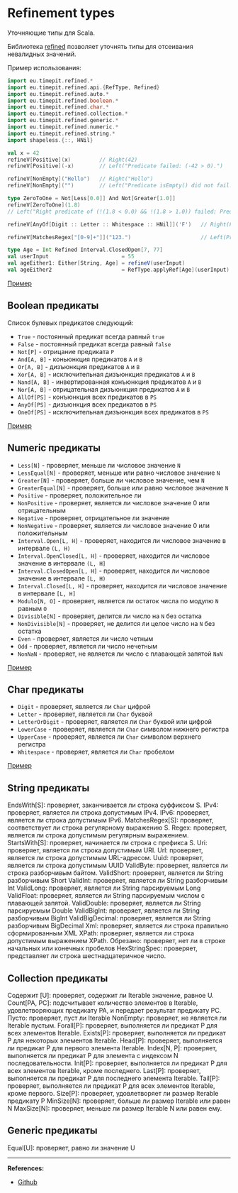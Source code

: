 # Refinement types

Уточняющие типы для Scala.

Библиотека [refined][refined lib] позволяет уточнять типы для отсеивания невалидных значений.

Пример использования:

```scala
import eu.timepit.refined.*
import eu.timepit.refined.api.{RefType, Refined}
import eu.timepit.refined.auto.*
import eu.timepit.refined.boolean.*
import eu.timepit.refined.char.*
import eu.timepit.refined.collection.*
import eu.timepit.refined.generic.*
import eu.timepit.refined.numeric.*
import eu.timepit.refined.string.*
import shapeless.{::, HNil}

val x = 42
refineV[Positive](x)         // Right(42)
refineV[Positive](-x)        // Left("Predicate failed: (-42 > 0).")

refineV[NonEmpty]("Hello")   // Right("Hello")
refineV[NonEmpty]("")        // Left("Predicate isEmpty() did not fail.")

type ZeroToOne = Not[Less[0.0]] And Not[Greater[1.0]]
refineV[ZeroToOne](1.8)      
// Left("Right predicate of (!(1.8 < 0.0) && !(1.8 > 1.0)) failed: Predicate (1.8 > 1.0) did not fail.")

refineV[AnyOf[Digit :: Letter :: Whitespace :: HNil]]('F')   // Right(F)

refineV[MatchesRegex["[0-9]+"]]("123.")                      // Left(Predicate failed: "123.".matches("[0-9]+").)

type Age = Int Refined Interval.ClosedOpen[7, 77]
val userInput                       = 55
val ageEither1: Either[String, Age] = refineV(userInput)                // Right(55)
val ageEither2                      = RefType.applyRef[Age](userInput)  // Right(55)
```

[Пример](https://gitflic.ru/project/artemkorsakov/scalabook/blob?file=examples%2Fsrc%2Fmain%2Fscala%2Flibs%2Frefined%2FExamples.sc&plain=1)


## Boolean предикаты

Список булевых предикатов следующий:

- `True` - постоянный предикат всегда равный `true`
- `False` - постоянный предикат всегда равный `false`
- `Not[P]` - отрицание предиката `P`
- `And[A, B]` - коньюнкция предикатов `A` и `B`
- `Or[A, B]` - дизъюнкция предикатов `A` и `B`
- `Xor[A, B]` - исключительная дизъюнкция предикатов `A` и `B`
- `Nand[A, B]` - инвертированная конъюнкция предикатов `A` и `B`
- `Nor[A, B]` - отрицательная дизъюнкция предикатов `A` и `B`
- `AllOf[PS]` - конъюнкция всех предикатов в `PS`
- `AnyOf[PS]` - дизъюнкция всех предикатов в `PS`
- `OneOf[PS]` - исключительная дизъюнкция всех предикатов в `PS`

[Пример](https://gitflic.ru/project/artemkorsakov/scalabook/blob?file=examples%2Fsrc%2Fmain%2Fscala%2Flibs%2Frefined%2FBooleanExamples.sc&plain=1)


## Numeric предикаты

- `Less[N]` - проверяет, меньше ли числовое значение `N`
- `LessEqual[N]` - проверяет, меньше или равно числовое значение `N`
- `Greater[N]` - проверяет, больше ли числовое значение, чем `N`
- `GreaterEqual[N]` - проверяет, больше или равно числовое значение `N`
- `Positive` - проверяет, положительное ли
- `NonPositive` - проверяет, является ли числовое значение 0 или отрицательным
- `Negative` - проверяет, отрицательное ли значение
- `NonNegative` - проверяет, является ли числовое значение 0 или положительным
- `Interval.Open[L, H]` - проверяет, находится ли числовое значение в интервале `(L, H)`
- `Interval.OpenClosed[L, H]` - проверяет, находится ли числовое значение в интервале `(L, H]`
- `Interval.ClosedOpen[L, H]` - проверяет, находится ли числовое значение в интервале `[L, H)`
- `Interval.Closed[L, H]` - проверяет, находится ли числовое значение в интервале `[L, H]`
- `Modulo[N, O]` - проверяет, является ли остаток числа по модулю `N` равным `O`
- `Divisible[N]` - проверяет, делится ли число на `N` без остатка
- `NonDivisible[N]` - проверяет, не делится ли целое число на `N` без остатка
- `Even` - проверяет, является ли число четным
- `Odd` - проверяет, является ли число нечетным
- `NonNaN` - проверяет, не является ли число с плавающей запятой `NaN`

[Пример](https://gitflic.ru/project/artemkorsakov/scalabook/blob?file=examples%2Fsrc%2Fmain%2Fscala%2Flibs%2Frefined%2FNumericExamples.sc&plain=1)


## Char предикаты

- `Digit` - проверяет, является ли `Char` цифрой
- `Letter` - проверяет, является ли `Char` буквой
- `LetterOrDigit` - проверяет, является ли `Char` буквой или цифрой
- `LowerCase` - проверяет, является ли `Char` символом нижнего регистра
- `UpperCase` - проверяет, является ли `Char` символом верхнего регистра
- `Whitespace` - проверяет, является ли `Char` пробелом

[Пример](https://gitflic.ru/project/artemkorsakov/scalabook/blob?file=examples%2Fsrc%2Fmain%2Fscala%2Flibs%2Frefined%2FCharExamples.sc&plain=1)


## String предикаты

EndsWith[S]: проверяет, заканчивается ли строка суффиксом S.
IPv4: проверяет, является ли строка допустимым IPv4.
IPv6: проверяет, является ли строка допустимым IPv6.
MatchesRegex[S]: проверяет, соответствует ли строка регулярному выражению S.
Regex: проверяет, является ли строка допустимым регулярным выражением.
StartsWith[S]: проверяет, начинается ли строка с префикса S.
Uri: проверяет, является ли строка допустимым URI.
Url: проверяет, является ли строка допустимым URL-адресом.
Uuid: проверяет, является ли строка допустимым UUID
ValidByte: проверяет, является ли строка разборчивым байтом.
ValidShort: проверяет, является ли String разборчивым Short
ValidInt: проверяет, является ли String разборчивым Int
ValidLong: проверяет, является ли String парсируемым Long
ValidFloat: проверяет, является ли String парсируемым числом с плавающей запятой.
ValidDouble: проверяет, является ли String парсируемым Double
ValidBigInt: проверяет, является ли String разборчивым BigInt
ValidBigDecimal: проверяет, является ли String разборчивым BigDecimal
Xml: проверяет, является ли строка правильно сформированным XML
XPath: проверяет, является ли строка допустимым выражением XPath.
Обрезано: проверяет, нет ли в строке начальных или конечных пробелов
HexStringSpec: проверяет, представляет ли строка шестнадцатеричное число.


## Collection предикаты

Содержит [U]: проверяет, содержит ли Iterable значение, равное U.
Count[PA, PC]: подсчитывает количество элементов в Iterable, удовлетворяющих предикату PA, и передает результат предикату PC.
Пусто: проверяет, пуст ли Iterable
NonEmpty: проверяет, не является ли Iterable пустым.
Forall[P]: проверяет, выполняется ли предикат P для всех элементов Iterable.
Exists[P]: проверяет, выполняется ли предикат P для некоторых элементов Iterable.
Head[P]: проверяет, выполняется ли предикат P для первого элемента Iterable.
Index[N, P]: проверяет, выполняется ли предикат P для элемента с индексом N последовательности.
Init[P]: проверяет, выполняется ли предикат P для всех элементов Iterable, кроме последнего.
Last[P]: проверяет, выполняется ли предикат P для последнего элемента Iterable.
Tail[P]: проверяет, выполняется ли предикат P для всех элементов Iterable, кроме первого.
Size[P]: проверяет, удовлетворяет ли размер Iterable предикату P
MinSize[N]: проверяет, больше ли размер Iterable или равен N
MaxSize[N]: проверяет, меньше ли размер Iterable N или равен ему.


## Generic предикаты

Equal[U]: проверяет, равно ли значение U


---

**References:**
- [Github][refined lib]

[refined lib]: https://github.com/fthomas/refined
